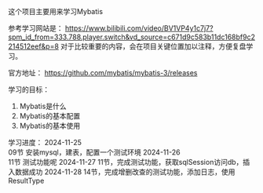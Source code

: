 这个项目主要用来学习Mybatis

参考学习网站是：
https://www.bilibili.com/video/BV1VP4y1c7j7?spm_id_from=333.788.player.switch&vd_source=c671d9c583b11dc168bf9c2214512eef&p=8
对于比较重要的内容，会在项目关键位置加以注释，方便复盘学习。

官方地址：
https://github.com/mybatis/mybatis-3/releases

学习的目标：
1. Mybatis是什么
2. Mybatis的基本配置
3. Mybatis的基本使用

学习进度：
2024-11-25  
    09节 安装mysql，建表，配置一个测试环境
2024-11-26  
    11节 测试功能呢
2024-11-27
    11节，完成测试功能，获取sqlSession访问db，插入数据成功
2024-11-28
    14节，完成增删改查的测试功能，添加日志，使用ResultType
